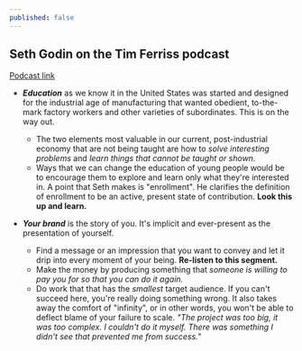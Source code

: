 ```yaml
---
published: false
---
```

## Seth Godin on the Tim Ferriss podcast

[Podcast link](http://fourhourworkweek.com/2016/08/03/seth-godin-on-how-to-think-small-to-go-big/)


- ***Education*** as we know it in the United States was started and designed for the industrial age of manufacturing that wanted obedient, to-the-mark factory workers and other varieties of subordinates. This is on the way out. 
	- The two elements most valuable in our current, post-industrial economy that are not being taught are how to *solve interesting problems* and *learn things that cannot be taught or shown.*
	- Ways that we can change the education of young people would be to encourage them to explore and learn only what they're interested in. A point that Seth makes is "enrollment". He clarifies the definition of enrollment to be an active, present state of contribution. **Look this up and learn.**



- ***Your brand*** is the story of you. It's implicit and ever-present as the presentation of yourself. 
	- Find a message or an impression that you want to convey and let it drip into every moment of your being. **Re-listen to this segment.**
	- Make the money by producing something that *someone is willing to pay you for so that you can do it again.*
	- Do work that that has the *smallest* target audience. If you can't succeed here, you're really doing something wrong. It also takes away the comfort of "infinity", or in other words, you won't be able to deflect blame of your failure to scale. *"The project was too big, it was too complex. I couldn't do it myself. There was something I didn't see that prevented me from success."*

